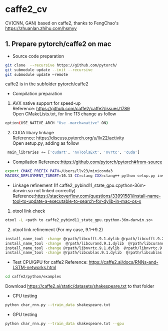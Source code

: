# caffe2_cv
CV(CNN, GAN) based on caffe2, thanks to FengChao's https://zhuanlan.zhihu.com/hsmyy

## 1. Prepare pytorch/caffe2 on mac
- Source code preparation
```bash
git clone  --recursive https://github.com/pytorch/
git submodule update --init --recursive
git submodule update —remote
```
caffe2 is in the subfolder pytorch/caffe2

- Compilation preparation
1. AVX native support for speed-up  
Reference: https://github.com/caffe2/caffe2/issues/1789    
Open CMakeLists.txt, for line 113 change as follow
```bash
option(USE_NATIVE_ARCH "Use -march=native" ON)
```
2. CUDA libary linkage  
Reference: https://discuss.pytorch.org/u/llv22/activity    
Open setup.py, adding as follow
```bash
 main_libraries += ['cudart', 'nvToolsExt', 'nvrtc', 'cuda']
```

- Compilation
Reference:https://github.com/pytorch/pytorch#from-source    
```bash
export CMAKE_PREFIX_PATH=/Users/llv23/miniconda3
MACOSX_DEPLOYMENT_TARGET=10.13 CC=clang CXX=clang++ python setup.py install
```

- Linkage refinement (If caffe2_pybind11_state_gpu.cpython-36m-darwin.so not linked correctly) 
Reference:https://stackoverflow.com/questions/33991581/install-name-tool-to-update-a-executable-to-search-for-dylib-in-mac-os-x    

1. otool link check
```bash
otool -L <path to caffe2_pybind11_state_gpu.cpython-36m-darwin.so>
```
2. otool link refinement (For my case, 9.1->9.2)
```bash
install_name_tool -change @rpath/libcufft.9.1.dylib @rpath/libcufft.9.2.dylib <path to caffe2_pybind11_state_gpu.cpython-36m-darwin.so>
install_name_tool -change  @rpath/libcurand.9.1.dylib  @rpath/libcurand.9.2.dylib <path to caffe2_pybind11_state_gpu.cpython-36m-darwin.so>
install_name_tool -change @rpath/libnvrtc.9.1.dylib  @rpath/libnvrtc.9.2.dylib <path to caffe2_pybind11_state_gpu.cpython-36m-darwin.so>
install_name_tool -change @rpath/libcublas.9.1.dylib  @rpath/libcublas.9.2.dylib <path to caffe2_pybind11_state_gpu.cpython-36m-darwin.so>
```

- Test CPU/GPU for caffe2
Reference: https://caffe2.ai/docs/RNNs-and-LSTM-networks.html  
```bash
cd caffe2/python/examples
```
Download https://caffe2.ai/static/datasets/shakespeare.txt to that folder
  * CPU testing
  ```bash
  python char_rnn.py --train_data shakespeare.txt
  ```
  * GPU testing
  ```bash
  python char_rnn.py --train_data shakespeare.txt --gpu
  ```

